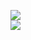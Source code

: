 [![](https://img.shields.io/badge/Made%20With-Github%20Spray-lightgrey.svg?style=for-the-badge&logo=github)](https://github.com/Annihil/github-spray#5076)  
[![](https://i.imgur.com/2DrTn0Z.gif)](https://github.com/Annihil/github-spray)